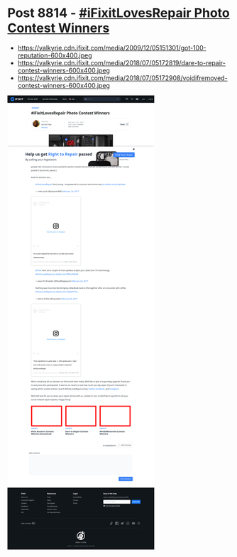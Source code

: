 # Post 8814 - [#iFixitLovesRepair Photo Contest Winners](https://www.ifixit.com/News/8814/ifixitlovesrepair-photo-contest-winners)

- https://valkyrie.cdn.ifixit.com/media/2009/12/05151301/got-100-reputation-600x400.jpeg
- https://valkyrie.cdn.ifixit.com/media/2018/07/05172819/dare-to-repair-contest-winners-600x400.jpeg
- https://valkyrie.cdn.ifixit.com/media/2018/07/05172908/voidifremoved-contest-winners-600x400.jpeg

![screencap](screenshots/b5471c73-5688-4573-9fa2-48c1131abb76.png)
